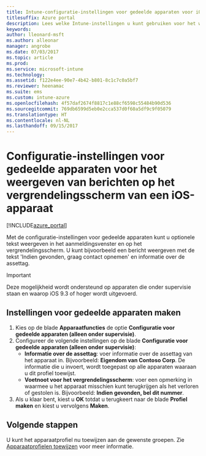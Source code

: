 ```yaml
---
title: Intune-configuratie-instellingen voor gedeelde apparaten voor iOS
titlesuffix: Azure portal
description: Lees welke Intune-instellingen u kunt gebruiken voor het weergeven van informatie op het vergrendelingsscherm van een iOS-apparaat.
keywords: 
author: lleonard-msft
ms.author: alleonar
manager: angrobe
ms.date: 07/03/2017
ms.topic: article
ms.prod: 
ms.service: microsoft-intune
ms.technology: 
ms.assetid: f122e4ee-90e7-4b42-b801-8c1c7c0a5bf7
ms.reviewer: heenamac
ms.suite: ems
ms.custom: intune-azure
ms.openlocfilehash: 4f57daf2674f8817c1e88cf6598c55484b90d536
ms.sourcegitcommit: 769db6599d5eb0e2cca537d0f60a5df9c9f05079
ms.translationtype: HT
ms.contentlocale: nl-NL
ms.lasthandoff: 09/15/2017
---
```

# <a name="shared-device-configuration-settings-to-display-messages-on-the-ios-device-lock-screen"></a>Configuratie-instellingen voor gedeelde apparaten voor het weergeven van berichten op het vergrendelingsscherm van een iOS-apparaat

[!INCLUDE[azure_portal](./includes/azure_portal.md)]

Met de configuratie-instellingen voor gedeelde apparaten kunt u optionele tekst weergeven in het aanmeldingsvenster en op het vergrendelingsscherm. U kunt bijvoorbeeld een bericht weergeven met de tekst 'Indien gevonden, graag contact opnemen' en informatie over de assettag. 

>[!IMPORTANT]
> Deze mogelijkheid wordt ondersteund op apparaten die onder supervisie staan en waarop iOS 9.3 of hoger wordt uitgevoerd.

## <a name="create-shared-device-settings"></a>Instellingen voor gedeelde apparaten maken

1. Kies op de blade **Apparaatfuncties** de optie **Configuratie voor gedeelde apparaten (alleen onder supervisie)**.
2. Configureer de volgende instellingen op de blade **Configuratie voor gedeelde apparaten (alleen onder supervisie)**:
    - **Informatie over de assettag**: voer informatie over de assettag van het apparaat in. Bijvoorbeeld: **Eigendom van Contoso Corp**. De informatie die u invoert, wordt toegepast op alle apparaten waaraan u dit profiel toewijst.
    - **Voetnoot voor het vergrendelingsscherm**: voer een opmerking in waarmee u het apparaat misschien kunt terugkrijgen als het verloren of gestolen is. Bijvoorbeeld: **Indien gevonden, bel dit nummer**.
3. Als u klaar bent, kiest u **OK** totdat u terugkeert naar de blade **Profiel maken** en kiest u vervolgens **Maken**. 


## <a name="next-steps"></a>Volgende stappen

U kunt het apparaatprofiel nu toewijzen aan de gewenste groepen. Zie [Apparaatprofielen toewijzen](device-profile-assign.md) voor meer informatie.
